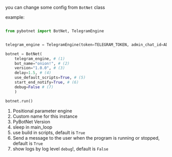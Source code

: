 
you can change some config from `BotNet` class

example:


```py title="main.py"

from pybotnet import BotNet, TelegramEngine


telegram_engine = TelegramEngine(token=TELEGRAM_TOKEN, admin_chat_id=ADMIN_CHAT_ID)

botnet = BotNet(
    telegram_engine, # (1)
    bot_name="onion!", # (2)
    version="1.0.0", # (3)
    delay=1.5, # (4)
    use_default_scripts=True, # (5)
    start_end_notify=True, # (6)
    debug=False # (7)
    )

botnet.run()
```

1. Positional parameter engine
2. Custom name for this instance
3. PyBotNet Version
4. sleep in main_loop
5. use build in scripts, default is `True`
6. Send a message to the user when the program is running or stopped, default is `True`
7. show logs by log level `debug`!, default is `False`
